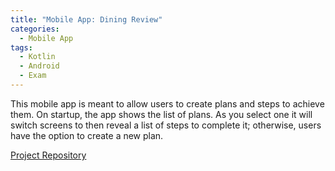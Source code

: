 ```yaml
---
title: "Mobile App: Dining Review"
categories:
  - Mobile App
tags:
  - Kotlin
  - Android
  - Exam
---
```


This mobile app is meant to allow users to create plans and steps to achieve them. On startup, the app shows the list of plans. As you select one it will switch screens to then reveal a list of steps to complete it; otherwise, users have the option to create a new plan.  
  
[Project Repository][repo]   
   
[repo]: https://github.com/Mal-funct-ion/Projects/tree/main/Mobile%20Apps/FinalExam